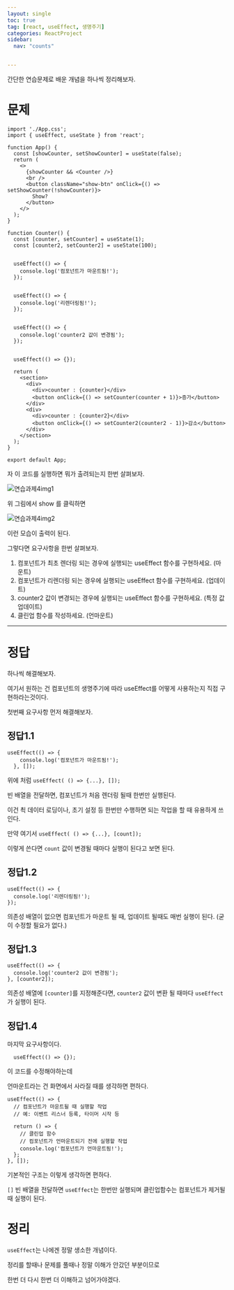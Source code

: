 ```yaml
---
layout: single
toc: true
tag: [react, useEffect, 생명주기]
categories: ReactProject
sidebar:
  nav: "counts"


---
```


간단한 연습문제로 배운 개념을 하나씩 정리해보자.

# 문제

```react
import './App.css';
import { useEffect, useState } from 'react';

function App() {
  const [showCounter, setShowCounter] = useState(false);
  return (
    <>
      {showCounter && <Counter />}
      <br />
      <button className="show-btn" onClick={() => setShowCounter(!showCounter)}>
        Show?
      </button>
    </>
  );
}

function Counter() {
  const [counter, setCounter] = useState(1);
  const [counter2, setCounter2] = useState(100);

  
  useEffect(() => {
    console.log('컴포넌트가 마운트됨!');
  });


  useEffect(() => {
    console.log('리렌더링됨!');
  });


  useEffect(() => {
    console.log('counter2 값이 변경됨');
  });

  
  useEffect(() => {});

  return (
    <section>
      <div>
        <div>counter : {counter}</div>
        <button onClick={() => setCounter(counter + 1)}>증가</button>
      </div>
      <div>
        <div>counter : {counter2}</div>
        <button onClick={() => setCounter2(counter2 - 1)}>감소</button>
      </div>
    </section>
  );
}

export default App;
```

자 이 코드를 실행하면 뭐가 출려되는지 한번 살펴보자.

![연습과제4img1]({{site.url}}/images/2025-04-12-연습과제4(React)/연습과제4img1.png)

위 그림에서 show 를 클릭하면

![연습과제4img2]({{site.url}}/images/2025-04-12-연습과제4(React)/연습과제4img2.png)

이런 모습이 출력이 된다.



그렇다면 요구사항을 한번 살펴보자.

1. 컴포넌트가 최초 렌더링 되는 경우에 실행되는 useEffect 함수를 구현하세요. (마운트)
2. 컴포넌트가 리렌더링 되는 경우에 실행되는 useEffect 함수를 구현하세요. (업데이트)
3. counter2 값이 변경되는 경우에 실행되는 useEffect 함수를 구현하세요. (특정 값 업데이트)
4. 클린업 함수를 작성하세요. (언마운트)

---

# 정답

하나씩 해결해보자.

여기서 원하는 건 컴포넌트의 생명주기에 따라 useEffect를 어떻게 사용하는지 직접 구현하라는것이다.

첫번째 요구사항 먼저 해결해보자.

## 정답1.1

```react
useEffect(() => {
    console.log('컴포넌트가 마운트됨!');
  }, []);
```

위에 처럼 `useEffect( () => {...}, []);`

빈 배열을 전달하면, 컴포넌트가 처음 렌더링 될때 한번만 실행된다.

이건 쵝 데이터 로딩이나, 초기 설정 등 한번만 수행하면 되는 작업을 할 때 유용하게 쓰인다.

만약 여기서 `useEffect( () => {...}, [count]);`

이렇게 쓴다면 `count` 값이 변경될 때마다 실행이 된다고 보면 된다.



## 정답1.2

```react
useEffect(() => {
  console.log('리렌더링됨!');
});
```

의존성 배열이 없으면 컴포넌트가 마운트 될 때, 업데이트 될때도 매번 실행이 된다.  (굳이 수정할 필요가 없다.)



## 정답1.3

```react
useEffect(() => {
  console.log('counter2 값이 변경됨');
}, [counter2]);
```

의존성 배열에 `[counter]`를 지정해준다면, `counter2` 값이 변환 될 때마다 `useEffect` 가 실행이 된다.

## 정답1.4

마지막 요구사항이다.

```react
  useEffect(() => {});
```

이 코드를 수정해야하는데

언마운트라는 건 화면에서 사라질 때를 생각하면 편하다.

```react
useEffect(() => {
  // 컴포넌트가 마운트될 때 실행할 작업
  // 예: 이벤트 리스너 등록, 타이머 시작 등

  return () => {
    // 클린업 함수
    // 컴포넌트가 언마운트되기 전에 실행할 작업
    console.log('컴포넌트가 언마운트됨!');
  };
}, []);
```

기본적인 구조는 이렇게 생각하면 편하다.

`[]` 빈 배열을 전달하면 `useEffect`는 한번만 실행되며 클린업함수는 컴포넌트가 제거될 때 실행이 된다.



# 정리

`useEffect`는 나에겐 정말 생소한 개념이다. 

정리를 할때나 문제를 풀때나 정말 이해가 안갔던 부분이므로 

한번 더 다시 한번 더 이해하고 넘어가야겠다.

